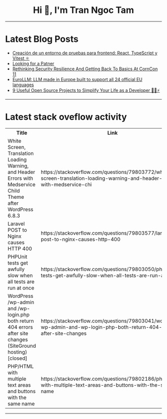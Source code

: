 <h1 align="center">Hi 👋, I'm Tran Ngoc Tam</h1>

---

# Latest Blog Posts 
<!-- BLOG-POST-LIST:START -->
- [Creación de un entorno de pruebas para frontend: React, TypeScript y Vitest ⚛️](https://dev.to/duxtech/creacion-de-un-entorno-de-pruebas-para-frontend-react-typescript-y-vitest-42mg)
- [Looking for a Patner](https://dev.to/roman_60d27e756c682fc5272/looking-for-a-patner-43fj)
- [Rethinking Security Resilience And Getting Back To Basics At CornCon 11](https://dev.to/gitguardian/rethinking-security-resilience-and-getting-back-to-basics-at-corncon-11-4lec)
- [EuroLLM: LLM made in Europe built to support all 24 official EU languages](https://dev.to/technoblogger14o3/eurollm-llm-made-in-europe-built-to-support-all-24-official-eu-languages-4fcj)
- [9 Useful Open Source Projects to Simplify Your Life as a Developer 🧑‍💻⚡️](https://dev.to/madza/9-useful-open-source-projects-to-simplify-your-life-as-a-developer-1111)
<!-- BLOG-POST-LIST:END -->

---

# Latest stack oveflow activity
<table>
  <tr><th>Title</th><th>Link</th></tr>
  <!-- STACKOVERFLOW:START --><tr><td>White Screen, Translation Loading Warning, and Header Errors with Medservice Child Theme after WordPress 6.8.3</td><td>https://stackoverflow.com/questions/79803772/white-screen-translation-loading-warning-and-header-errors-with-medservice-chi</td></tr><tr><td>Laravel POST to Nginx causes HTTP 400</td><td>https://stackoverflow.com/questions/79803577/laravel-post-to-nginx-causes-http-400</td></tr><tr><td>PHPUnit tests get awfully slow when all tests are run at once</td><td>https://stackoverflow.com/questions/79803050/phpunit-tests-get-awfully-slow-when-all-tests-are-run-at-once</td></tr><tr><td>WordPress /wp-admin and /wp-login.php both return 404 errors after site changes &lpar;SiteGround hosting&rpar; [closed]</td><td>https://stackoverflow.com/questions/79803041/wordpress-wp-admin-and-wp-login-php-both-return-404-errors-after-site-changes</td></tr><tr><td>PHP/HTML with multiple text areas and buttons with the same name</td><td>https://stackoverflow.com/questions/79802186/php-html-with-multiple-text-areas-and-buttons-with-the-same-name</td></tr><!-- STACKOVERFLOW:END -->
</table>

---


